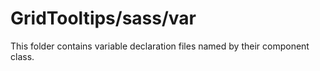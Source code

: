 # GridTooltips/sass/var

This folder contains variable declaration files named by their component class.
